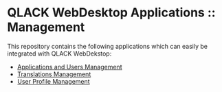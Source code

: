# QLACK WebDesktop Applications :: Management

This repository contains the following applications which can easily be integrated with QLACK WebDekstop:
- [Applications and Users Management](https://github.com/qlack/QLACK-WebDesktop/tree/master/qlack-webdesktop-apps/qlack-webdesktop-apps-applications-management)
- [Translations Management](https://github.com/qlack/QLACK-WebDesktop/tree/master/qlack-webdesktop-apps/qlack-webdesktop-apps-translations-management)
- [User Profile Management](https://github.com/qlack/QLACK-WebDesktop/tree/master/qlack-webdesktop-apps/qlack-webdesktop-apps-user-profile-management)

